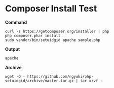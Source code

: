 # Composer Install Test

**Command**

```
curl -s https://getcomposer.org/installer | php
php composer.phar install
sudo vendor/bin/setuidgid apache sample.php
```

**Output**

```
apache
```

**Archive**

```
wget -O - https://github.com/ngyuki/php-setuidgid/archive/master.tar.gz | tar xzvf -
```
